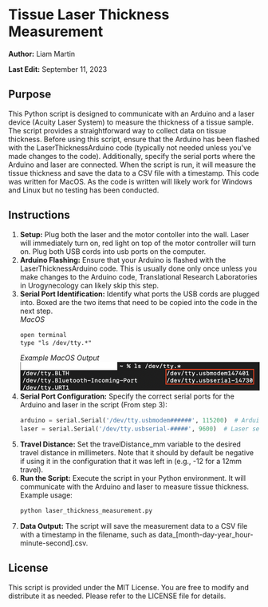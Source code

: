 # Tissue Laser Thickness Measurement

**Author:** Liam Martin

**Last Edit:** September 11, 2023

## Purpose

This Python script is designed to communicate with an Arduino and a laser device (Acuity Laser System) to measure the thickness of a tissue sample. The script provides a straightforward way to collect data on tissue thickness. Before using this script, ensure that the Arduino has been flashed with the LaserThicknessArduino code (typically not needed unless you've made changes to the code). Additionally, specify the serial ports where the Arduino and laser are connected. When the script is run, it will measure the tissue thickness and save the data to a CSV file with a timestamp. This code was written for MacOS. As the code is written will likely work for Windows and Linux but no testing has been conducted.

## Instructions

1. **Setup:** Plug both the laser and the motor contoller into the wall. Laser will immediately turn on, red light on top of the motor controller will turn on. Plug both USB cords into usb ports on the computer.
2. **Arduino Flashing:** Ensure that your Arduino is flashed with the LaserThicknessArduino code. This is usually done only once unless you make changes to the Arduino code, Translational Research Laboratories in Urogynecology can likely skip this step.
3. **Serial Port Identification:** Identify what ports the USB cords are plugged into. Boxed are the two items that need to be copied into the code in the next step.\
   *MacOS*
   ```terminal
   open terminal
   type "ls /dev/tty.*"
   ```
   *Example MacOS Output*
   ![Alt text](MACOS_output.png?raw=true "Example Terminal Output")
5. **Serial Port Configuration:** Specify the correct serial ports for the Arduino and laser in the script (From step 3):
   ```python
   arduino = serial.Serial('/dev/tty.usbmodem######', 115200)  # Arduino serial port
   laser = serial.Serial('/dev/tty.usbserial-#####', 9600)  # Laser serial port
6. **Travel Distance:** Set the travelDistance_mm variable to the desired travel distance in millimeters. Note that it should by default be negative if using it in the configuration that it was left in (e.g., -12 for a 12mm travel).
7. **Run the Script:** Execute the script in your Python environment. It will communicate with the Arduino and laser to measure tissue thickness. Example usage:
   ```python
   python laser_thickness_measurement.py
8. **Data Output:** The script will save the measurement data to a CSV file with a timestamp in the filename, such as data_[month-day-year_hour-minute-second].csv.

## License
This script is provided under the MIT License. You are free to modify and distribute it as needed. Please refer to the LICENSE file for details.

